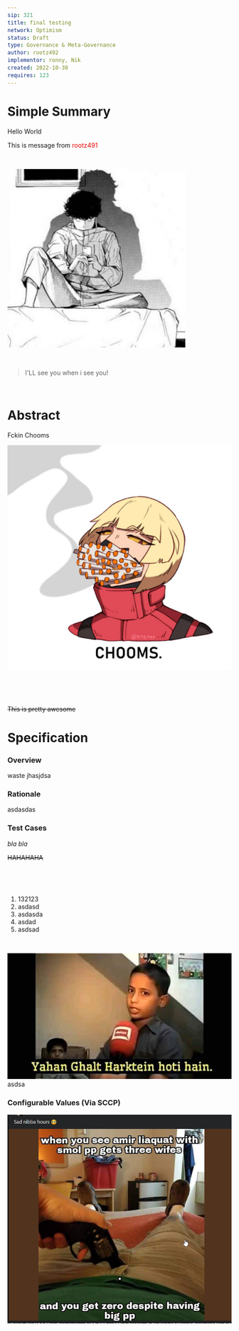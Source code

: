 ```yaml
---
sip: 321
title: final testing
network: Optimism
status: Draft
type: Governance & Meta-Governance
author: rootz492
implementor: ronny, Nik
created: 2022-10-30
requires: 123
---
```


# Simple Summary

<p><span class="ql-size-huge">Hello World</span></p><p>This is message from <span style="color: rgb(230, 0, 0);">rootz491</span></p><p><br></p><p><img src="./assets/sip-321/yt1df.jpeg"></p><p><br></p><blockquote>I'LL see you when i see you!</blockquote><p><br></p>

# Abstract

<p>Fckin Chooms </p><p><img src="./assets/sip-321/bo3cvg.jpeg"></p><p><br></p><p><br></p><p><s>This is pretty awesome</s></p>

# Specification


### Overview

<p>waste jhasjdsa</p>

### Rationale

<p>asdasdas</p>

### Test Cases

<p><em>bla bla</em></p><p><s>HAHAHAHA</s></p><p><br></p><p><br></p><ol><li>132123</li><li>asdasd</li><li>asdasda</li><li>asdad</li><li>asdsad</li></ol><p><br></p><p><img src="./assets/sip-321/tfj6g2.jpeg">asdsa</p>


### Configurable Values (Via SCCP)

<p><img src="./assets/sip-321/49bi6.png"></p>